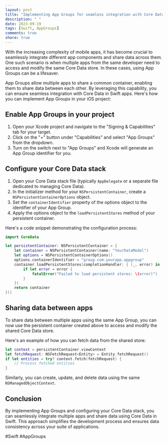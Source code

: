 ```yaml
---
layout: post
title: "Implementing App Groups for seamless integration with Core Data in Swift apps"
description: " "
date: 2023-09-19
tags: [Swift, AppGroups]
comments: true
share: true
---
```


With the increasing complexity of mobile apps, it has become crucial to seamlessly integrate different app components and share data across them. One such scenario is when multiple apps from the same developer need to access and modify the same Core Data store. In these cases, using App Groups can be a lifesaver.

App Groups allow multiple apps to share a common container, enabling them to share data between each other. By leveraging this capability, you can ensure seamless integration with Core Data in Swift apps. Here's how you can implement App Groups in your iOS project:

## Enable App Groups in your project

1. Open your Xcode project and navigate to the "Signing & Capabilities" tab for your target.
2. Click on the "+" button under "Capabilities" and select "App Groups" from the dropdown.
3. Turn on the switch next to "App Groups" and Xcode will generate an App Group identifier for you.

## Configure your Core Data stack

1. Open your Core Data stack file (typically `AppDelegate` or a separate file dedicated to managing Core Data).
2. In the initializer method for your `NSPersistentContainer`, create a `NSPersistentContainerOptions` object.
3. Set the `containerIdentifier` property of the options object to the identifier of your App Group.
4. Apply the options object to the `loadPersistentStores` method of your persistent container.

Here's a code snippet demonstrating the configuration process:

```swift
import CoreData

let persistentContainer: NSPersistentContainer = {
    let container = NSPersistentContainer(name: "YourDataModel")
    let options = NSPersistentContainerOptions()
    options.containerIdentifier = "group.com.yourapp.appgroup"
    container.loadPersistentStores(completionHandler: { (_, error) in
        if let error = error {
            fatalError("Failed to load persistent stores: \(error)")
        }
    })
    return container
}()
```

## Sharing data between apps

To share data between multiple apps using the same App Group, you can now use the persistent container created above to access and modify the shared Core Data store.

Here's an example of how you can fetch data from the shared store:

```swift
let context = persistentContainer.viewContext
let fetchRequest: NSFetchRequest<Entity> = Entity.fetchRequest()
if let entities = try? context.fetch(fetchRequest) {
    // Process fetched entities
}
```

Similarly, you can create, update, and delete data using the same `NSManagedObjectContext`.

## Conclusion

By implementing App Groups and configuring your Core Data stack, you can seamlessly integrate multiple apps and share data using Core Data in Swift. This approach simplifies the development process and ensures data consistency across your suite of applications.

#Swift #AppGroups